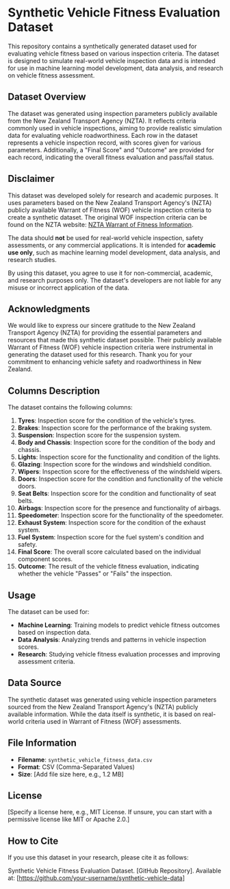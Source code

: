 # Synthetic Vehicle Fitness Evaluation Dataset

This repository contains a synthetically generated dataset used for evaluating vehicle fitness based on various inspection criteria. The dataset is designed to simulate real-world vehicle inspection data and is intended for use in machine learning model development, data analysis, and research on vehicle fitness assessment.

## Dataset Overview

The dataset was generated using inspection parameters publicly available from the New Zealand Transport Agency (NZTA). It reflects criteria commonly used in vehicle inspections, aiming to provide realistic simulation data for evaluating vehicle roadworthiness. Each row in the dataset represents a vehicle inspection record, with scores given for various parameters. Additionally, a "Final Score" and "Outcome" are provided for each record, indicating the overall fitness evaluation and pass/fail status.

## Disclaimer

This dataset was developed solely for research and academic purposes. It uses parameters based on the New Zealand Transport Agency's (NZTA) publicly available Warrant of Fitness (WOF) vehicle inspection criteria to create a synthetic dataset. The original WOF inspection criteria can be found on the NZTA website: [NZTA Warrant of Fitness Information](https://www.nzta.govt.nz/vehicles/warrants-and-certificates/warrant-of-fitness/#:~:text=What%20a%20warrant,be%20no%20leaks).

The data should **not** be used for real-world vehicle inspection, safety assessments, or any commercial applications. It is intended for **academic use only**, such as machine learning model development, data analysis, and research studies.

By using this dataset, you agree to use it for non-commercial, academic, and research purposes only. The dataset's developers are not liable for any misuse or incorrect application of the data.

## Acknowledgments

We would like to express our sincere gratitude to the New Zealand Transport Agency (NZTA) for providing the essential parameters and resources that made this synthetic dataset possible. Their publicly available Warrant of Fitness (WOF) vehicle inspection criteria were instrumental in generating the dataset used for this research. Thank you for your commitment to enhancing vehicle safety and roadworthiness in New Zealand.

## Columns Description

The dataset contains the following columns:

1. **Tyres**: Inspection score for the condition of the vehicle's tyres.
2. **Brakes**: Inspection score for the performance of the braking system.
3. **Suspension**: Inspection score for the suspension system.
4. **Body and Chassis**: Inspection score for the condition of the body and chassis.
5. **Lights**: Inspection score for the functionality and condition of the lights.
6. **Glazing**: Inspection score for the windows and windshield condition.
7. **Wipers**: Inspection score for the effectiveness of the windshield wipers.
8. **Doors**: Inspection score for the condition and functionality of the vehicle doors.
9. **Seat Belts**: Inspection score for the condition and functionality of seat belts.
10. **Airbags**: Inspection score for the presence and functionality of airbags.
11. **Speedometer**: Inspection score for the functionality of the speedometer.
12. **Exhaust System**: Inspection score for the condition of the exhaust system.
13. **Fuel System**: Inspection score for the fuel system's condition and safety.
14. **Final Score**: The overall score calculated based on the individual component scores.
15. **Outcome**: The result of the vehicle fitness evaluation, indicating whether the vehicle "Passes" or "Fails" the inspection.

## Usage

The dataset can be used for:
- **Machine Learning**: Training models to predict vehicle fitness outcomes based on inspection data.
- **Data Analysis**: Analyzing trends and patterns in vehicle inspection scores.
- **Research**: Studying vehicle fitness evaluation processes and improving assessment criteria.

## Data Source

The synthetic dataset was generated using vehicle inspection parameters sourced from the New Zealand Transport Agency's (NZTA) publicly available information. While the data itself is synthetic, it is based on real-world criteria used in Warrant of Fitness (WOF) assessments.

## File Information

- **Filename**: `synthetic_vehicle_fitness_data.csv`
- **Format**: CSV (Comma-Separated Values)
- **Size**: [Add file size here, e.g., 1.2 MB]

## License

[Specify a license here, e.g., MIT License. If unsure, you can start with a permissive license like MIT or Apache 2.0.]

## How to Cite

If you use this dataset in your research, please cite it as follows:

Synthetic Vehicle Fitness Evaluation Dataset. [GitHub Repository]. Available at: [https://github.com/your-username/synthetic-vehicle-data]

